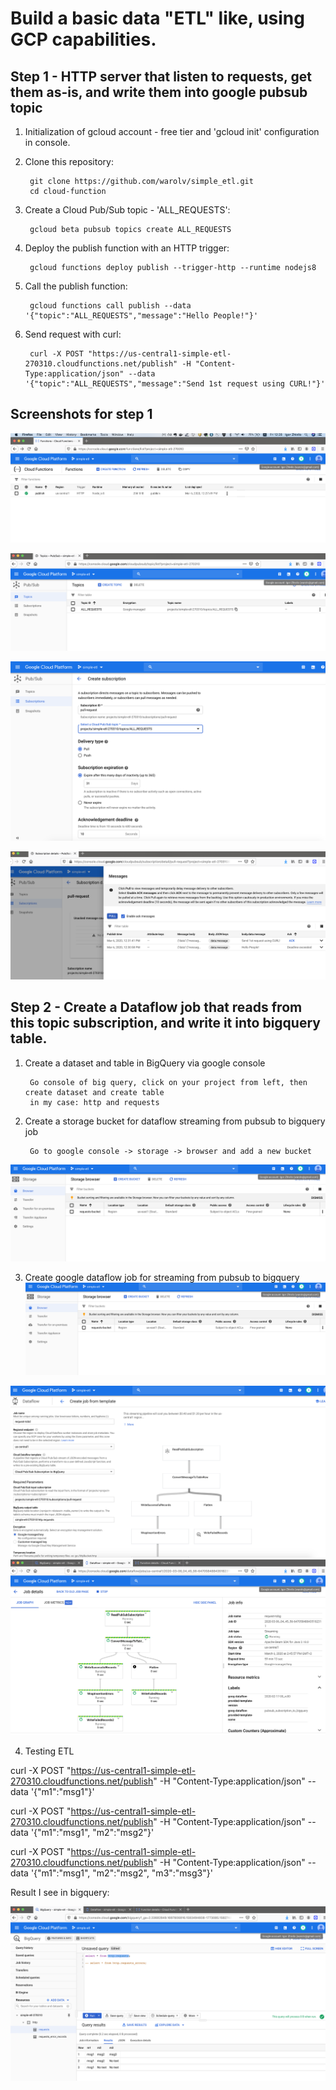 # Build a basic data "ETL" like, using GCP capabilities.

## Step 1 - HTTP server that listen to requests, get them as-is, and write them into google pubsub topic

1. Initialization of gcloud account - free tier and 'gcloud init' configuration in console.

2. Clone this repository:
  
        git clone https://github.com/warolv/simple_etl.git
        cd cloud-function

3. Create a Cloud Pub/Sub topic - 'ALL_REQUESTS':

        gcloud beta pubsub topics create ALL_REQUESTS

4. Deploy the publish function with an HTTP trigger:

        gcloud functions deploy publish --trigger-http --runtime nodejs8

5. Call the publish function: 

        gcloud functions call publish --data '{"topic":"ALL_REQUESTS","message":"Hello People!"}'

6. Send request with curl:

        curl -X POST "https://us-central1-simple-etl-270310.cloudfunctions.net/publish" -H "Content-Type:application/json" --data '{"topic":"ALL_REQUESTS","message":"Send 1st request using CURL!"}'

## Screenshots for step 1
![Created cloud function](images/1.png)

![Created pubsub topic](images/2.png)

![Created subscription to view topic messages](images/3.png)

![View first and second sent messages](images/4.png)


## Step 2 - Create a Dataflow job that reads from this topic subscription, and write it into bigquery table.

1. Create a dataset and table in BigQuery via google console
        
        Go console of big query, click on your project from left, then create dataset and create table
        in my case: http and requests

2. Create a storage bucket for dataflow streaming from pubsub to bigquery job

        Go to google console -> storage -> browser and add a new bucket


![Created bucket](images/7.png)

3. Create google dataflow job for streaming from pubsub to bigquery
 ![Created bucket](images/7.png)

![Created dataflow job](images/6.png)
![Created dataflow job](images/5.png)

4. Testing ETL

curl -X POST "https://us-central1-simple-etl-270310.cloudfunctions.net/publish" -H "Content-Type:application/json" --data '{"m1":"msg1"}'

curl -X POST "https://us-central1-simple-etl-270310.cloudfunctions.net/publish" -H "Content-Type:application/json" --data '{"m1":"msg1", "m2":"msg2"}'

curl -X POST "https://us-central1-simple-etl-270310.cloudfunctions.net/publish" -H "Content-Type:application/json" --data '{"m1":"msg1", "m2":"msg2", "m3":"msg3"}'

Result I see in bigquery:
        
![Big Query result](images/8.png)

